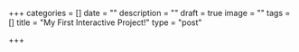 +++
categories = []
date = ""
description = ""
draft = true
image = ""
tags = []
title = "My First Interactive Project!"
type = "post"

+++
